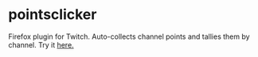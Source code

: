 # pointsclicker
Firefox plugin for Twitch. Auto-collects channel points and tallies them by channel.
Try it [here.](https://addons.mozilla.org/en-US/firefox/addon/points-clicker/)
